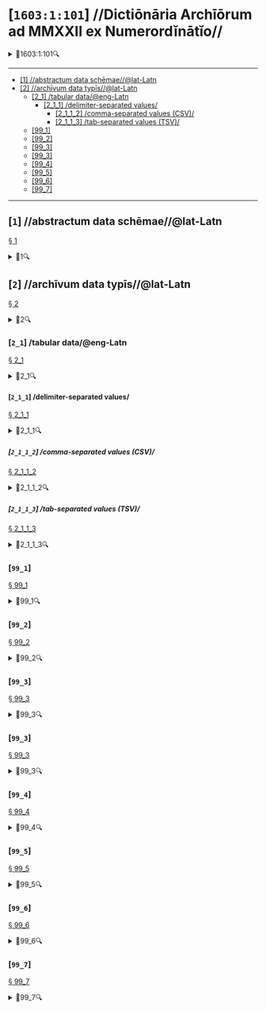 # [`1603:1:101`] //Dictiōnāria Archīōrum ad MMXXII ex Numerordĭnātĭo//


<details><summary>🔎1603:1:101🔍</summary>
  <dl>
    <dt>#item+conceptum+numerordinatio</dt>
    <dd>1603:1:1:1:101</dd>
    <dt>#item+conceptum+codicem</dt>
    <dd>1_101</dd>
    <dt>#status+conceptum</dt>
    <dd>50</dd>
    <dt>#status+conceptum+codicem</dt>
    <dd>50</dd>
    <dt>#item+rem+i_qcc+is_zxxx+ix_n1603</dt>
    <dd>1603:1:101</dd>
    <dt>#item+rem+i_mul+is_zyyy</dt>
    <dd>//Dictiōnāria Archīōrum ad MMXXII ex Numerordĭnātĭo//</dd>
    <dt>#item+rem+i_lat+is_latn</dt>
    <dd>//Dictiōnāria Archīōrum ad MMXXII ex Numerordĭnātĭo//</dd>
  </dl>
</details>

----

- <a href='#1'>[1] //abstractum data schēmae//@lat-Latn</a>
- <a href='#2'>[2] //archīvum data typīs//@lat-Latn</a>
  - <a href='#2_1'>[2_1] /tabular data/@eng-Latn</a>
    - <a href='#2_1_1'>[2_1_1] /delimiter-separated values/</a>
      - <a href='#2_1_1_2'>[2_1_1_2] /comma-separated values (CSV)/</a>
      - <a href='#2_1_1_3'>[2_1_1_3] /tab-separated values (TSV)/</a>
  - <a href='#99_1'>[99_1] </a>
  - <a href='#99_2'>[99_2] </a>
  - <a href='#99_3'>[99_3] </a>
  - <a href='#99_3'>[99_3] </a>
  - <a href='#99_4'>[99_4] </a>
  - <a href='#99_5'>[99_5] </a>
  - <a href='#99_6'>[99_6] </a>
  - <a href='#99_7'>[99_7] </a>

----

## [`1`] //abstractum data schēmae//@lat-Latn

<a id='1' href='#1'>§ 1</a>


<details><summary>🔎1🔍</summary>
  <dl>
    <dt>#item+conceptum+numerordinatio</dt>
    <dd>1603:1:101:1</dd>
    <dt>#item+conceptum+codicem</dt>
    <dd>1</dd>
    <dt>#item+rem+i_mul+is_zyyy</dt>
    <dd>//abstractum data schēmae//@lat-Latn</dd>
  </dl>
</details>



## [`2`] //archīvum data typīs//@lat-Latn

<a id='2' href='#2'>§ 2</a>


<details><summary>🔎2🔍</summary>
  <dl>
    <dt>#item+conceptum+numerordinatio</dt>
    <dd>1603:1:101:2</dd>
    <dt>#item+conceptum+codicem</dt>
    <dd>2</dd>
    <dt>#item+rem+i_mul+is_zyyy</dt>
    <dd>//archīvum data typīs//@lat-Latn</dd>
  </dl>
</details>



### [`2_1`] /tabular data/@eng-Latn

<a id='2_1' href='#2_1'>§ 2_1</a>


<details><summary>🔎2_1🔍</summary>
  <dl>
    <dt>#item+conceptum+numerordinatio</dt>
    <dd>1603:1:101:2:1</dd>
    <dt>#item+conceptum+codicem</dt>
    <dd>2_1</dd>
    <dt>#item+rem+i_mul+is_zyyy</dt>
    <dd>/tabular data/@eng-Latn</dd>
    <dt>#item+rem+i_qcc+is_zxxx+ix_wikiq</dt>
    <dd>Q496946</dd>
  </dl>
</details>



#### [`2_1_1`] /delimiter-separated values/

<a id='2_1_1' href='#2_1_1'>§ 2_1_1</a>


<details><summary>🔎2_1_1🔍</summary>
  <dl>
    <dt>#item+conceptum+numerordinatio</dt>
    <dd>1603:1:101:2:1:1</dd>
    <dt>#item+conceptum+codicem</dt>
    <dd>2_1_1</dd>
    <dt>#item+rem+i_mul+is_zyyy</dt>
    <dd>/delimiter-separated values/</dd>
    <dt>#item+rem+i_qcc+is_zxxx+ix_wikiq</dt>
    <dd>Q3021669</dd>
  </dl>
</details>



##### [`2_1_1_2`] /comma-separated values (CSV)/

<a id='2_1_1_2' href='#2_1_1_2'>§ 2_1_1_2</a>


<details><summary>🔎2_1_1_2🔍</summary>
  <dl>
    <dt>#item+conceptum+numerordinatio</dt>
    <dd>1603:1:101:2:1:1:2</dd>
    <dt>#item+conceptum+codicem</dt>
    <dd>2_1_1_2</dd>
    <dt>#item+rem+i_qcc+is_zxxx+ix_uid</dt>
    <dd>csv</dd>
    <dt>#item+rem+i_mul+is_zyyy</dt>
    <dd>/comma-separated values (CSV)/</dd>
    <dt>#item+rem+i_qcc+is_zxxx+ix_wikiq</dt>
    <dd>Q935809</dd>
  </dl>
</details>



##### [`2_1_1_3`] /tab-separated values (TSV)/

<a id='2_1_1_3' href='#2_1_1_3'>§ 2_1_1_3</a>


<details><summary>🔎2_1_1_3🔍</summary>
  <dl>
    <dt>#item+conceptum+numerordinatio</dt>
    <dd>1603:1:101:2:1:1:3</dd>
    <dt>#item+conceptum+codicem</dt>
    <dd>2_1_1_3</dd>
    <dt>#item+rem+i_qcc+is_zxxx+ix_uid</dt>
    <dd>tsv</dd>
    <dt>#item+rem+i_mul+is_zyyy</dt>
    <dd>/tab-separated values (TSV)/</dd>
    <dt>#item+rem+i_qcc+is_zxxx+ix_wikiq</dt>
    <dd>Q3513566</dd>
  </dl>
</details>



### [`99_1`] 

<a id='99_1' href='#99_1'>§ 99_1</a>


<details><summary>🔎99_1🔍</summary>
  <dl>
    <dt>#item+conceptum+numerordinatio</dt>
    <dd>1603:1:101:99:1</dd>
    <dt>#item+conceptum+codicem</dt>
    <dd>99_1</dd>
    <dt>#item+rem+i_qcc+is_zxxx+ix_uid</dt>
    <dd>json</dd>
  </dl>
</details>



### [`99_2`] 

<a id='99_2' href='#99_2'>§ 99_2</a>


<details><summary>🔎99_2🔍</summary>
  <dl>
    <dt>#item+conceptum+numerordinatio</dt>
    <dd>1603:1:101:99:2</dd>
    <dt>#item+conceptum+codicem</dt>
    <dd>99_2</dd>
    <dt>#item+rem+i_qcc+is_zxxx+ix_uid</dt>
    <dd>xml</dd>
  </dl>
</details>



### [`99_3`] 

<a id='99_3' href='#99_3'>§ 99_3</a>


<details><summary>🔎99_3🔍</summary>
  <dl>
    <dt>#item+conceptum+numerordinatio</dt>
    <dd>1603:1:101:99:3</dd>
    <dt>#item+conceptum+codicem</dt>
    <dd>99_3</dd>
    <dt>#item+rem+i_qcc+is_zxxx+ix_uid</dt>
    <dd>xliff</dd>
  </dl>
</details>



### [`99_3`] 

<a id='99_3' href='#99_3'>§ 99_3</a>


<details><summary>🔎99_3🔍</summary>
  <dl>
    <dt>#item+conceptum+numerordinatio</dt>
    <dd>1603:1:101:99:3</dd>
    <dt>#item+conceptum+codicem</dt>
    <dd>99_3</dd>
    <dt>#item+rem+i_qcc+is_zxxx+ix_uid</dt>
    <dd>tbx</dd>
  </dl>
</details>



### [`99_4`] 

<a id='99_4' href='#99_4'>§ 99_4</a>


<details><summary>🔎99_4🔍</summary>
  <dl>
    <dt>#item+conceptum+numerordinatio</dt>
    <dd>1603:1:101:99:4</dd>
    <dt>#item+conceptum+codicem</dt>
    <dd>99_4</dd>
    <dt>#item+rem+i_qcc+is_zxxx+ix_uid</dt>
    <dd>(HXL)</dd>
    <dt>#item+rem+i_qcc+is_zxxx+ix_wikiq</dt>
    <dd>https://hxlstandard.org/</dd>
  </dl>
</details>



### [`99_5`] 

<a id='99_5' href='#99_5'>§ 99_5</a>


<details><summary>🔎99_5🔍</summary>
  <dl>
    <dt>#item+conceptum+numerordinatio</dt>
    <dd>1603:1:101:99:5</dd>
    <dt>#item+conceptum+codicem</dt>
    <dd>99_5</dd>
    <dt>#item+rem+i_qcc+is_zxxx+ix_uid</dt>
    <dd>(HXLTM)</dd>
    <dt>#item+rem+i_qcc+is_zxxx+ix_wikiq</dt>
    <dd>https://hxltm.etica.ai/</dd>
  </dl>
</details>



### [`99_6`] 

<a id='99_6' href='#99_6'>§ 99_6</a>


<details><summary>🔎99_6🔍</summary>
  <dl>
    <dt>#item+conceptum+numerordinatio</dt>
    <dd>1603:1:101:99:6</dd>
    <dt>#item+conceptum+codicem</dt>
    <dd>99_6</dd>
    <dt>#item+rem+i_qcc+is_zxxx+ix_uid</dt>
    <dd>(numerordinatio)</dd>
    <dt>#item+rem+i_qcc+is_zxxx+ix_wikiq</dt>
    <dd>https://numerordinatio.etica.ai/</dd>
  </dl>
</details>



### [`99_7`] 

<a id='99_7' href='#99_7'>§ 99_7</a>


<details><summary>🔎99_7🔍</summary>
  <dl>
    <dt>#item+conceptum+numerordinatio</dt>
    <dd>1603:1:101:99:7</dd>
    <dt>#item+conceptum+codicem</dt>
    <dd>99_7</dd>
    <dt>#item+rem+i_qcc+is_zxxx+ix_uid</dt>
    <dd>no1.tm.hxl.csv</dd>
    <dt>#item+rem+i_qcc+is_zxxx+ix_wikiq</dt>
    <dd>https://github.com/search?q=repo%3AEticaAI%2Fn-data+extension%3Acsv+filename%3Ano1.tm.hxl.csv&type=Code&ref=advsearch&l=&l=</dd>
  </dl>
</details>



